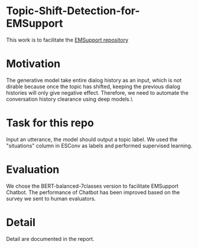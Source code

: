 # Topic-Shift-Detection-for-EMSupport

This work is to facilitate the [EMSupport repository](https://github.com/thu-coai/Emotional-Support-Conversation)

# Motivation
The generative model take entire dialog history as an input, which is not dirable because once the topic has shifted, keeping the previous dialog histories will only give negative effect. Therefore, we need to automate the conversation history clearance using deep models.\

# Task for this repo
Input an utterance, the model should output a topic label. We used the "situations" column in ESConv as labels and performed supervised learning.

# Evaluation
We chose the BERT-balanced-7classes version to facilitate EMSupport Chatbot. The performance of Chatbot has been improved based on the survey we sent to human evaluators.

# Detail
Detail are documented in the report.


